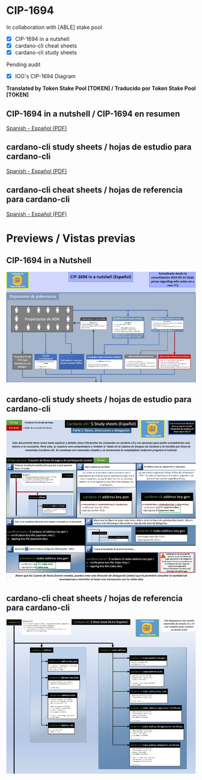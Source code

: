 # CIP-1694

In collaboration with [ABLE] stake pool

- [x] CIP-1694 in a nutshell
- [x] cardano-cli cheat sheets
- [x] cardano-cli study sheets

Pending audit
- [x] IOG's CIP-1694 Diagram

**Translated by Token Stake Pool [TOKEN] / Traducido por Token Stake Pool [TOKEN]**
## CIP-1694 in a nutshell / CIP-1694 en resumen
[Spanish - Español (PDF)](https://github.com/tokenstakepool/CIP-1694/blob/main/CIP-1694%20in%20a%20Nutshell%20(2023-05-15%20Español).pdf)

## cardano-cli study sheets / hojas de estudio para cardano-cli
[Spanish - Español (PDF)](https://github.com/tokenstakepool/CIP-1694/blob/main/Cardano-cli%20Study%20sheet%20(Español).pdf)

## cardano-cli cheat sheets / hojas de referencia para cardano-cli
[Spanish - Español (PDF)](https://github.com/tokenstakepool/CIP-1694/blob/main/Cardano-cli%20cheat%20sheet%20Español.pdf)


# Previews / Vistas previas
## CIP-1694 in a Nutshell
![CIP1694-in-a-nutshell](cip1694-nutshell.jpg)

## cardano-cli study sheets / hojas de estudio para cardano-cli
![cardano-cli study sheets](cardano-cli-study-sheets.jpg)

## cardano-cli cheat sheets / hojas de referencia para cardano-cli
![ardano-cli cheat sheets](cardano-cli-cheat-sheet.jpg)


